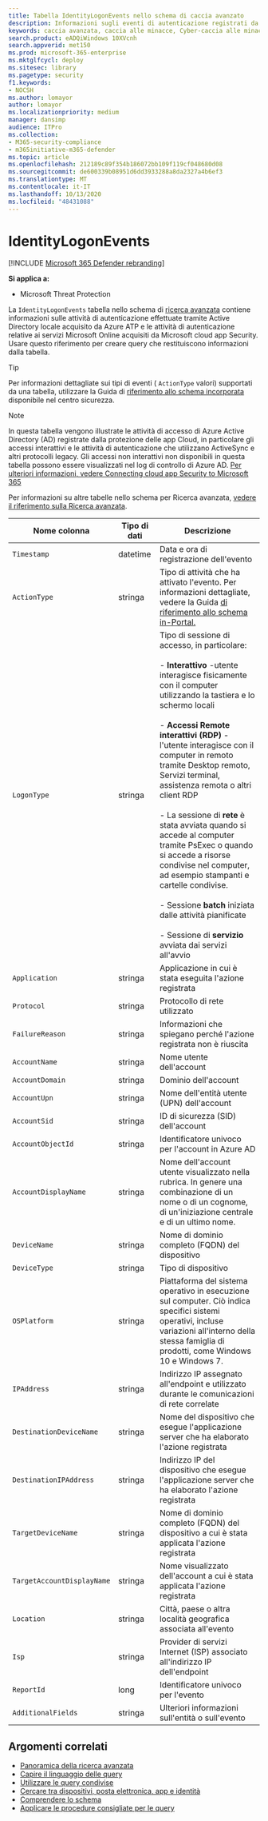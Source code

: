 ```yaml
---
title: Tabella IdentityLogonEvents nello schema di caccia avanzato
description: Informazioni sugli eventi di autenticazione registrati da Active Directory nella tabella IdentityLogonEvents dello schema di caccia avanzato
keywords: caccia avanzata, caccia alle minacce, Cyber-caccia alle minacce, Microsoft Threat Protection, Microsoft 365, MTP, M365, ricerca, query, telemetria, riferimento dello schema, kusto, tabella, colonna, tipo di dati, descrizione, IdentityLogonEvents, Azure AD, Active Directory, Azure ATP, identità
search.product: eADQiWindows 10XVcnh
search.appverid: met150
ms.prod: microsoft-365-enterprise
ms.mktglfcycl: deploy
ms.sitesec: library
ms.pagetype: security
f1.keywords:
- NOCSH
ms.author: lomayor
author: lomayor
ms.localizationpriority: medium
manager: dansimp
audience: ITPro
ms.collection:
- M365-security-compliance
- m365initiative-m365-defender
ms.topic: article
ms.openlocfilehash: 212189c89f354b186072bb109f119cf048680d08
ms.sourcegitcommit: de600339b08951d6dd3933288a8da2327a4b6ef3
ms.translationtype: MT
ms.contentlocale: it-IT
ms.lasthandoff: 10/13/2020
ms.locfileid: "48431088"
---
```

# <a name="identitylogonevents"></a>IdentityLogonEvents

[!INCLUDE [Microsoft 365 Defender rebranding](../includes/microsoft-defender.md)]


**Si applica a:**
- Microsoft Threat Protection

La `IdentityLogonEvents` tabella nello schema di [ricerca avanzata](advanced-hunting-overview.md) contiene informazioni sulle attività di autenticazione effettuate tramite Active Directory locale acquisito da Azure ATP e le attività di autenticazione relative ai servizi Microsoft Online acquisiti da Microsoft cloud app Security. Usare questo riferimento per creare query che restituiscono informazioni dalla tabella.

>[!TIP]
> Per informazioni dettagliate sui tipi di eventi ( `ActionType` valori) supportati da una tabella, utilizzare la Guida di [riferimento allo schema incorporata](advanced-hunting-schema-tables.md?#get-schema-information-in-the-security-center) disponibile nel centro sicurezza.

>[!NOTE]
>In questa tabella vengono illustrate le attività di accesso di Azure Active Directory (AD) registrate dalla protezione delle app Cloud, in particolare gli accessi interattivi e le attività di autenticazione che utilizzano ActiveSync e altri protocolli legacy. Gli accessi non interattivi non disponibili in questa tabella possono essere visualizzati nel log di controllo di Azure AD. [Per ulteriori informazioni, vedere Connecting cloud app Security to Microsoft 365](https://docs.microsoft.com/cloud-app-security/connect-office-365-to-microsoft-cloud-app-security)

Per informazioni su altre tabelle nello schema per Ricerca avanzata, [vedere il riferimento sulla Ricerca avanzata](advanced-hunting-schema-tables.md).

| Nome colonna | Tipo di dati | Descrizione |
|-------------|-----------|-------------|
| `Timestamp` | datetime | Data e ora di registrazione dell'evento |
| `ActionType` | stringa | Tipo di attività che ha attivato l'evento. Per informazioni dettagliate, vedere la Guida [di riferimento allo schema in-Portal.](advanced-hunting-schema-tables.md?#get-schema-information-in-the-security-center) |
| `LogonType` | stringa | Tipo di sessione di accesso, in particolare:<br><br> - **Interattivo** -utente interagisce fisicamente con il computer utilizzando la tastiera e lo schermo locali<br><br> - **Accessi Remote interattivi (RDP)** -l'utente interagisce con il computer in remoto tramite Desktop remoto, Servizi terminal, assistenza remota o altri client RDP<br><br> - La sessione di **rete** è stata avviata quando si accede al computer tramite PsExec o quando si accede a risorse condivise nel computer, ad esempio stampanti e cartelle condivise.<br><br> - Sessione **batch** iniziata dalle attività pianificate<br><br> - Sessione di **servizio** avviata dai servizi all'avvio |
| `Application` | stringa | Applicazione in cui è stata eseguita l'azione registrata |
| `Protocol` | stringa | Protocollo di rete utilizzato |
| `FailureReason` | stringa | Informazioni che spiegano perché l'azione registrata non è riuscita |
| `AccountName` | stringa | Nome utente dell'account |
| `AccountDomain` | stringa | Dominio dell'account |
| `AccountUpn` | stringa | Nome dell'entità utente (UPN) dell'account |
| `AccountSid` | stringa | ID di sicurezza (SID) dell'account |
| `AccountObjectId` | stringa | Identificatore univoco per l'account in Azure AD |
| `AccountDisplayName` | stringa | Nome dell'account utente visualizzato nella rubrica. In genere una combinazione di un nome o di un cognome, di un'iniziazione centrale e di un ultimo nome. |
| `DeviceName` | stringa | Nome di dominio completo (FQDN) del dispositivo |
| `DeviceType` | stringa | Tipo di dispositivo |
| `OSPlatform` | stringa | Piattaforma del sistema operativo in esecuzione sul computer. Ciò indica specifici sistemi operativi, incluse variazioni all'interno della stessa famiglia di prodotti, come Windows 10 e Windows 7. |
| `IPAddress` | stringa | Indirizzo IP assegnato all'endpoint e utilizzato durante le comunicazioni di rete correlate |
| `DestinationDeviceName` | stringa | Nome del dispositivo che esegue l'applicazione server che ha elaborato l'azione registrata |
| `DestinationIPAddress` | stringa | Indirizzo IP del dispositivo che esegue l'applicazione server che ha elaborato l'azione registrata |
| `TargetDeviceName` | stringa | Nome di dominio completo (FQDN) del dispositivo a cui è stata applicata l'azione registrata |
| `TargetAccountDisplayName` | stringa | Nome visualizzato dell'account a cui è stata applicata l'azione registrata |
| `Location` | stringa | Città, paese o altra località geografica associata all'evento |
| `Isp` | stringa | Provider di servizi Internet (ISP) associato all'indirizzo IP dell'endpoint |
| `ReportId` | long | Identificatore univoco per l'evento |
| `AdditionalFields` | stringa | Ulteriori informazioni sull'entità o sull'evento |

## <a name="related-topics"></a>Argomenti correlati
- [Panoramica della ricerca avanzata](advanced-hunting-overview.md)
- [Capire il linguaggio delle query](advanced-hunting-query-language.md)
- [Utilizzare le query condivise](advanced-hunting-shared-queries.md)
- [Cercare tra dispositivi, posta elettronica, app e identità](advanced-hunting-query-emails-devices.md)
- [Comprendere lo schema](advanced-hunting-schema-tables.md)
- [Applicare le procedure consigliate per le query](advanced-hunting-best-practices.md)
